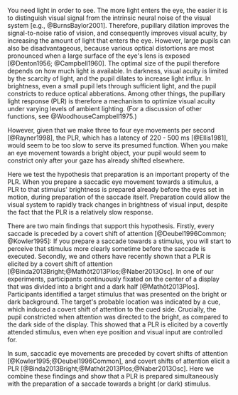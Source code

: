You need light in order to see. The more light enters the eye, the easier it is to distinguish visual signal from the intrinsic neural noise of the visual system [e.g., @BurnsBaylor2001]. Therefore, pupillary dilation improves the signal-to-noise ratio of vision, and consequently improves visual acuity, by increasing the amount of light that enters the eye. However, large pupils can also be disadvantageous, because various optical distortions are most pronounced when a large surface of the eye's lens is exposed [@Denton1956; @Campbell1960]. The optimal size of the pupil therefore depends on how much light is available. In darkness, visual acuity is limited by the scarcity of light, and the pupil dilates to increase light influx. In brightness, even a small pupil lets through sufficient light, and the pupil constricts to reduce optical abberations. Among other things, the pupillary light response (PLR) is therefore a mechanism to optimize visual acuity under varying levels of ambient lighting. (For a discussion of other functions, see @WoodhouseCampbell1975.)

However, given that we make three to four eye movements per second [@Rayner1998], the PLR, which has a latency of 220 - 500 ms [@Ellis1981], would seem to be too slow to serve its presumed function. When you make an eye movement towards a bright object, your pupil would seem to constrict only after your gaze has already shifted elsewhere.

Here we test the hypothesis that preparation is an important property of the PLR. When you prepare a saccadic eye movement towards a stimulus, a PLR to that stimulus' brightness is prepared already before the eyes set in motion, during preparation of the saccade itself. Preparation could allow the visual system to rapidly track changes in brightness of visual input, despite the fact that the PLR is a relatively slow response.

There are two main findings that support this hypothesis. Firstly, every saccade is preceded by a covert shift of attention [@Deubel1996Common; @Kowler1995]: If you prepare a saccade towards a stimulus, you will start to perceive that stimulus more clearly sometime before the saccade is executed. Secondly, we and others have recently shown that a PLR is elicited by a covert shift of attention [@Binda2013Bright;@Mathôt2013Plos;@Naber2013Osc]. In one of our experiments, participants continuously fixated on the center of a display that was divided into a bright and a dark half [@Mathôt2013Plos]. Participants identified a target stimulus that was presented on the bright or dark background. The target's probable location was indicated by a cue, which induced a covert shift of attention to the cued side. Crucially, the pupil constricted when attention was directed to the bright, as compared to the dark side of the display. This showed that a PLR is elicited by a covertly attended stimulus, even when eye position and visual input are controlled for.

In sum, saccadic eye movements are preceded by covert shifts of attention [@Kowler1995;@Deubel1996Common], and covert shifts of attention elicit a PLR [@Binda2013Bright;@Mathôt2013Plos;@Naber2013Osc]. Here we combine these findings and show that a PLR is prepared simultaneously with the preparation of a saccade towards a bright (or dark) stimulus.

